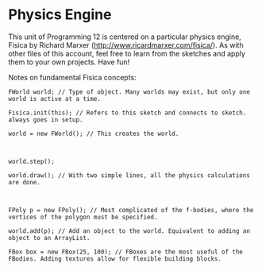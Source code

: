 # Physics Engine

This unit of Programming 12 is centered on a particular physics engine, Fisica by Richard Marxer (http://www.ricardmarxer.com/fisica/). As with other files of this account, feel free to learn from the sketches and apply them to your own projects. Have fun!


Notes on fundamental Fisica concepts:

    FWorld world; // Type of object. Many worlds may exist, but only one world is active at a time.
  
    Fisica.init(this); // Refers to this sketch and connects to sketch. always goes in setup.
  
    world = new FWorld(); // This creates the world.
  
  
  
    world.step();
  
    world.draw(); // With two simple lines, all the physics calculations are done.
  
  
  
    FPoly p = new FPoly(); // Most complicated of the f-bodies, where the vertices of the polygon must be specified.
  
    world.add(p); // Add an object to the world. Equivalent to adding an object to an ArrayList.
  
    FBox box = new FBox(25, 100); // FBoxes are the most useful of the FBodies. Adding textures allow for flexible building blocks.
